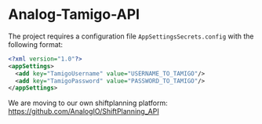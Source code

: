 # Analog-Tamigo-API

The project requires a configuration file `AppSettingsSecrets.config` with the following format:

```xml
<?xml version="1.0"?>
<appSettings>
  <add key="TamigoUsername" value="USERNAME_TO_TAMIGO"/>
  <add key="TamigoPassword" value="PASSWORD_TO_TAMIGO"/>
</appSettings>
```

We are moving to our own shiftplanning platform:
https://github.com/AnalogIO/ShiftPlanning_API
